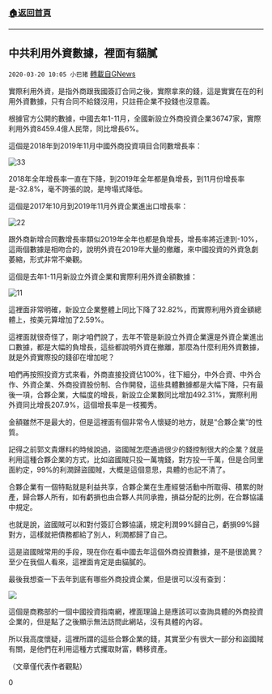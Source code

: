 ###  [:house:返回首頁](https://github.com/ourhimalayas/txt)
---

## 中共利用外資數據，裡面有貓膩
`2020-03-20 10:05 小巴猪` [轉載自GNews](https://gnews.org/zh-hant/146059/)

實際利用外資，是指外商跟我國簽訂合同之後，實際拿來的錢，這是實實在在的利用外資數據，只有合同不給錢沒用，只註冊企業不投錢也沒意義。

根據官方公開的數據，中國去年1-11月，全國新設立外商投資企業36747家，實際利用外資8459.4億人民幣，同比增長6%。

這個是2018年到2019年11月中國外商投資項目合同數增長率：

![33](https://s3-ap-northeast-1.amazonaws.com/news.guo.offload.media/wp-content/uploads/2020/03/20100058/11-16.png)

2018年全年增長率一直在下降，到2019年全年都是負增長，到11月份增長率是-32.8%，毫不誇張的說，是垮塌式降低。

這個是2017年10月到2019年11月外資企業進出口增長率：

![22](https://s3-ap-northeast-1.amazonaws.com/news.guo.offload.media/wp-content/uploads/2020/03/20100049/22-10.png)

跟外商新增合同數增長率類似2019年全年也都是負增長，增長率將近達到-10%，這兩個數據是相吻合的，說明外資在2019年大量的撤離，來中國投資的外資急劇萎縮，形式非常不樂觀。

這個是去年1-11月新設立外資企業和實際利用外資金額數據：

![11](https://s3-ap-northeast-1.amazonaws.com/news.guo.offload.media/wp-content/uploads/2020/03/20100034/33-1.png)

這裡面非常明確，新設立企業整體上同比下降了32.82%，而實際利用外資金額總體上，按美元算增加了2.59%。

這裡面就很奇怪了，剛才咱們說了，去年不管是新設立外資企業還是外資企業進出口數據，都是大幅的負增長，這些都說明外資在撤離，那麼為什麼利用外資數據，就是外資實際投的錢卻在增加呢？

咱們再按照投資方式來看，外商直接投資佔100%，往下細分，中外合資、中外合作、外資企業、外商投資股份制、合作開發，這些具體數據都是大幅下降，只有最後一項，合夥企業，大幅度的增長，新設立企業數同比增加492.31%，實際利用外資同比增長207.9%，這個增長率是一枝獨秀。

金額雖然不是最大的，但是這裡面有個非常令人懷疑的地方，就是“合夥企業”的性質。

記得之前郭文貴爆料的時候說過，盜國賊怎麼通過很少的錢控制很大的企業？就是利用這種合夥企業的方式，比如盜國賊只投一萬塊錢，對方投一千萬，但是合同里面約定，99%的利潤歸盜國賊，大概是這個意思，具體的也記不清了。

合夥企業有一個特點就是利益共享，合夥企業在生產經營活動中所取得、積累的財產，歸合夥人所有，如有虧損也由合夥人共同承擔，損益分配的比例，在合夥協議中規定。

也就是說，盜國賊可以和對付簽訂合夥協議，規定利潤99%歸自己，虧損99%歸對方，這樣就把債務都給了別人，利潤都歸了自己。

這是盜國賊常用的手段，現在你在看中國去年這個外商投資數據，是不是很詭異？至少在我個人看來，這裡面肯定是由貓膩的。

最後我想查一下去年到底有哪些外商投資企業，但是很可以沒有查到：

![](https://s3-ap-northeast-1.amazonaws.com/news.guo.offload.media/wp-content/uploads/2020/03/20100021/44.png)

這個是商務部的一個中國投資指南網，裡面理論上是應該可以查詢具體的外商投資企業的，但是點了之後顯示無法訪問此網站，沒有具體的內容。

所以我高度懷疑，這裡所謂的這些合夥企業的錢，其實至少有很大一部分和盜國賊有關，是他們在利用這種方式攫取財富，轉移資產。

（文章僅代表作者觀點）

0
